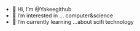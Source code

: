 - 👋 Hi, I’m @Yakeegithub
- 👀 I’m interested in ... computer&science
- 🌱 I’m currently learning ...about scifi technology 
